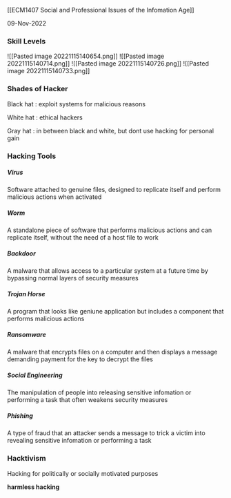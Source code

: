 [[ECM1407 Social and Professional Issues of the Infomation Age]]

09-Nov-2022


### Skill Levels

![[Pasted image 20221115140654.png]]
![[Pasted image 20221115140714.png]]
![[Pasted image 20221115140726.png]]
![[Pasted image 20221115140733.png]]


### Shades of Hacker

Black hat : exploit systems for malicious reasons

White hat : ethical hackers

Gray hat : in between black and white, but dont use hacking for personal gain


### Hacking Tools


##### Virus

Software attached to genuine files, designed to replicate itself and perform malicious actions when activated

##### Worm

A standalone piece of software that performs malicious actions and can replicate itself, without the need of a host file to work

##### Backdoor

A malware that allows access to a particular system at a future time by bypassing normal layers of security measures

##### Trojan Horse

A program that looks like  geniune application but includes a component that performs malicious actions

##### Ransomware

A malware that encrypts files on a computer and then displays a message demanding payment for the key to decrypt the files

##### Social Engineering

The manipulation of people into releasing sensitive infomation or performing a task that often weakens security measures

##### Phishing

A type of fraud that an attacker sends a message to trick a victim into revealing sensitive infomation or performing a task


### Hacktivism

Hacking for politically or socially motivated purposes

**harmless hacking**
